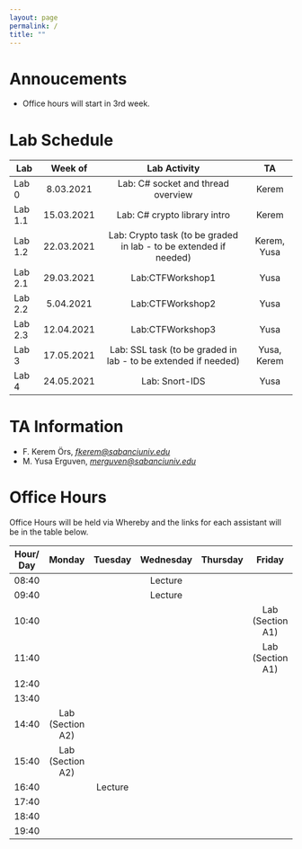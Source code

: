 ```yaml
---
layout: page
permalink: /
title: ""
---
```


# Annoucements
- Office hours will start in 3rd week.



# Lab Schedule

| Lab          |         Week of        |                                     Lab Activity                                     |      TA      |
| ------------ | :-------------------:  | :----------------------------------------------------------------------------------: | :----------: |
| Lab 0        |        8.03.2021       |                         Lab: C# socket and thread overview                           |     Kerem    |
| Lab 1.1      |       15.03.2021       |                             Lab: C# crypto library intro                             |     Kerem    |
| Lab 1.2      |       22.03.2021       |         Lab: Crypto task (to be graded in lab - to be extended if needed)            |  Kerem, Yusa |
| Lab 2.1      |       29.03.2021       |                                   Lab:CTFWorkshop1                                   |     Yusa     |
| Lab 2.2      |        5.04.2021       |                                   Lab:CTFWorkshop2                                   |     Yusa     |
| Lab 2.3      |       12.04.2021       |                                   Lab:CTFWorkshop3                                   |     Yusa     |
| Lab 3        |       17.05.2021       |           Lab: SSL task (to be graded in lab - to be extended if needed)             |  Yusa, Kerem |
| Lab 4        |       24.05.2021       |                                   Lab: Snort-IDS                                     |     Yusa     |


# TA Information

- F. Kerem Örs, *fkerem@sabanciuniv.edu*
- M. Yusa Erguven, *merguven@sabanciuniv.edu*    

# Office Hours

Office Hours will be held via Whereby and the links for each assistant will be in the table below. 






| Hour/ Day |     **Monday**      |     **Tuesday**     |    **Wednesday**    |    **Thursday**     |     **Friday**      |
| :-------: | :-----------------: |    :-----------:    |   :-------------:   |   :-------------:   | :-----------------: |
|   08:40   |                     |                     |       Lecture       |                     |                     |
|   09:40   |                     |                     |       Lecture       |                     |                     |
|   10:40   |                     |                     |                     |                     |  Lab (Section A1)   |
|   11:40   |                     |                     |                     |                     |  Lab (Section A1)   |
|   12:40   |                     |                     |                     |                     |                     |
|   13:40   |                     |                     |                     |                     |                     |
|   14:40   |  Lab (Section A2)   |                     |                     |                     |                     |
|   15:40   |  Lab (Section A2)   |                     |                     |                     |                     |
|   16:40   |                     |       Lecture       |                     |                     |                     |
|   17:40   |                     |                     |                     |                     |                     |
|   18:40   |                     |                     |                     |                     |                     |
|   19:40   |                     |                     |                     |                     |                     |
 
